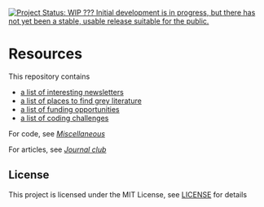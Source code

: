 [![Project Status: WIP ??? Initial development is in progress, but there has not yet been a stable, usable release suitable for the public.](https://www.repostatus.org/badges/latest/wip.svg)](https://www.repostatus.org/#wip)

# Resources

This repository contains
* [a list of interesting newsletters](inbox_resources.md)
* [a list of places to find grey literature](grey_literature.md)
* [a list of funding opportunities](funding.md)
* [a list of coding challenges](code_challenges.md)

For code, see _[Miscellaneous](https://github.com/mariabnd/miscellaneous)_

For articles, see _[Journal club](https://github.com/mariabnd/journal_club)_

## License

This project is licensed under the MIT License, see [LICENSE](LICENSE) for details
